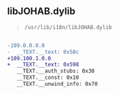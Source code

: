 ## libJOHAB.dylib

> `/usr/lib/i18n/libJOHAB.dylib`

```diff

-109.0.0.0.0
-  __TEXT.__text: 0x58c
+109.100.1.0.0
+  __TEXT.__text: 0x598
   __TEXT.__auth_stubs: 0x30
   __TEXT.__const: 0x10
   __TEXT.__unwind_info: 0x70

```
